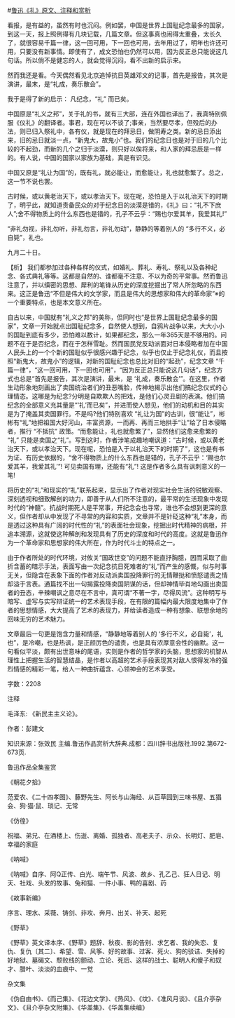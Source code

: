 #[鲁迅《礼》原文、注释和赏析](https://www.vrrw.net/wx/9704.html)

看报，是有益的，虽然有时也沉闷。例如罢，中国是世界上国耻纪念最多的国家，到这一天，报上照例得有几块记载，几篇文章。但这事真也闹得太重叠，太长久了，就很容易千篇一律，这一回可用，下一回也可用，去年用过了，明年也许还可用，只要没有新事情。即使有了，成文恐怕也仍然可以用，因为反正总只能说这几句话。所以倘不是健忘的人，就会觉得沉闷，看不出新的启示来。

然而我还是看。今天偶然看见北京追悼抗日英雄邓文的记事，首先是报告，其次是演讲，最末，是“礼成，奏乐散会”。

我于是得了新的启示： 凡纪念，“礼” 而已矣。

中国原是“礼义之邦”，关于礼的书，就有三大部，连在外国也译出了，我真特别佩服《仪礼》的翻译者。事君，现在可以不谈了;事亲，当然要尽孝，但殁后的办法，则已归入祭礼中，各有仪，就是现在的拜忌日，做阴寿之类。新的忌日添出来，旧的忌日就淡一点，“新鬼大，故鬼小”也。我们的纪念日也是对于旧的几个比较的不起劲，而新的几个之归于淡漠，则只好以俟将来，和人家的拜忌辰是一样的。有人说，中国的国家以家族为基础，真是有识见。

中国又原是“礼让为国”的，既有礼，就必能让，而愈能让，礼也就愈繁了。总之，这一节不说也罢。

古时候，或以黄老治天下，或以孝治天下。现在呢，恐怕是入于以礼治天下的时期了，明乎此，就知道责备民众的对于纪念日的淡漠是错的，《礼》曰：“礼不下庶人”;舍不得物质上的什么东西也是错的，孔子不云乎：“赐也尔爱其羊，我爱其礼!”

“非礼勿视，非礼勿听，非礼勿言，非礼勿动”，静静的等着别人的 “多行不义，必自毙”，礼也。

九月二十日。



【析】 我们都参加过各种各样的仪式，如婚礼、葬礼、寿礼、祭礼以及各种纪念、各式典礼等等。这都是自然的、谁都毫不注意、不以为奇的平常事。然而鲁迅注意了，并以缜密的思想、犀利的笔锋从历史的深度挖掘出了常人所忽略的东西来。这正是鲁迅“不但是伟大的文学家，而且是伟大的思想家和伟大的革命家”※的一个重要特点，也是本文意义所在。

自古以来，中国就有“礼义之邦”的美称，但同时也“是世界上国耻纪念最多的国家”，文章一开始就点出国耻纪念多，自然使人想到，自鸦片战争以来，大大小小的国耻到底有多少，恐怕难以数计，如果都纪念，那么一年365天是不够用的。问题不在于是否纪念，而在于怎样雪耻。然而国民党反动派面对日本侵略者加在中国人民头上的一个个新的国耻似乎很感兴趣于纪念，似乎也仅止于纪念礼仪，而且按照“新鬼大，故鬼小”的逻辑，对新的国耻纪念也总比对旧的“起劲”，纪念文章 “千篇一律”，“这一回可用，下一回也可用”，“因为反正总只能说这几句话”，纪念方式也总是“首先是报告，其次是演讲，最末，是 ‘礼成，奏乐散会’”。在这里，作者生动形象地刻画出了卖国统治者们的丑恶嘴脸，传神地揭示出他们搞纪念仪式的心理情态。这哪是为纪念?分明是自欺欺人的把戏，是他们心灵丑剧的表演。他们搞纪念的全部意义充其量是“‘礼’而已矣”，并进而使人想见，他们的动机和目的其实是为了掩盖其卖国罪行。不是吗?他们特别喜欢 “礼让为国”的古训，很“能让”，彬彬有“礼”地把祖国大好河山，丰富资源，一而再、再而三地拱手“让”给了日本侵略者，推行 “不抵抗” 政策。“而愈能让，礼也就愈繁了”，显然他们这愈来愈繁的 “礼” 只能是卖国之“礼”。写到这时，作者涉笔成趣地嘲讽道：“古时候，或以黄老治天下，或以孝治天下。现在呢，恐怕是入于以礼治天下的时期了”，这也是有书为证、有历史依据的，“舍不得物质上的什么东西也是错的，孔子不云乎：‘赐也尔爱其羊，我爱其礼’”! 可见卖国有理，还能有“礼”! 这是作者多么具有讽刺意义的一笔!

将历史的“礼”和现实的“礼”联系起来，显示出了作者对现实社会生活的锐敏观察、深刻透视和细致解剖的功力，即善于从人们所不注意的，最平常的生活现象中发现时代的“神髓”。抗战时期死人是平常事，开纪念会也寻常，谁也不会想到更深的意义，但作者却从中发现了不寻常的内容和实质，文章并不是针砭这种“礼”本身，而是透过这种具有广阔的时代性的“礼”的表面社会现象，挖掘出时代精神的病根，并追本溯源，这就使这种解剖和发现具有了历史的深度和时代的高度。这就是鲁迅作为一个革命家和思想家的伟大所在，作为时代斗士的特点之一。

由于作者所处的时代环境，对攸关“国政世变”的问题不能直抒胸臆，因而采取了曲折含蓄的暗示手法，表面写由一次纪念抗日死难者的“礼”而产生的感慨，似与时事无关，但隐含在表象下面的作者对反动派卖国投降罪行的无情鞭挞和愤怒谴责之情却溢于言表。通篇找不出一句揭露投降卖国阴谋的话，但却神情毕肖地勾画出卖国者的丑态，辛辣嘲讽之意尽在不言中，真可谓“不著一字，尽得风流”。这种明写与暗写、虚写与实写辩证统一的艺术表现手段，在有限的篇幅内最大限度地集中了作者的思想情感，大大提高了艺术的表现力，并给读者造成一种有想象、联想余地的回味无穷的艺术魅力。

文章最后一句更是饱含力量和情感，“静静地等着别人的 ‘多行不义，必自毙’，礼也”，是冷嘲，也是热讽，是正颜厉色的谴责，也是具有浓厚意会性的幽默。这一句看似平淡，颇有出世意味的尾语，实则是作者的哲学家的头脑，思想家的机智从理性上把握生活的智慧结晶，是作者以高超的艺术手段表现其对敌人恨得发冷的强烈情感的精彩一笔，给人一种曲折蕴含、心领神会的艺术享受。

字数：2208

注释

毛泽东: 《新民主主义论》。

作者：彭建文

知识来源：张效民 主编.鲁迅作品赏析大辞典.成都：四川辞书出版社.1992.第672-673页.

鲁迅作品全集鉴赏

《朝花夕拾》

范爱农、《二十四孝图》、藤野先生、阿长与山海经、从百草园到三味书屋、五猖会、狗·猫·鼠、琐记、无常

《仿徨》

祝福、弟兄、在酒楼上、伤逝、离婚、孤独者、高老夫子、示众、长明灯、肥皂、幸福的家庭

《呐喊》

《呐喊》自序、阿Q正传、白光、端午节、风波、故乡、孔乙己、狂人日记、明天、社戏、头发的故事、兔和猫、一件小事、鸭的喜剧、药

《故事新编》

序言、理水、采薇、铸剑、非攻、奔月、出关、补天、起死

《野草》

《野草》英文译本序、《野草》题辞、秋夜、影的告别、求乞者、我的失恋、复仇、复仇〔其二〕、希望、雪、风筝、好的故事、过客、死火、狗的驳诘、失掉的好地狱、墓碣文、颓败线的颤动、立论、死后、这样的战士、聪明人和傻子和奴才、腊叶、淡淡的血痕中、一觉

杂文集

《伪自由书》、《而己集》、《花边文学》、《热风》、《坟》、《准风月谈》、《且介亭杂文》、《且介亭杂文附集》、《华盖集》、《华盖集续编》

